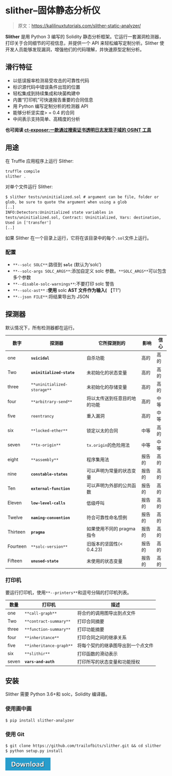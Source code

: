 # slither–固体静态分析仪

> 原文：<https://kalilinuxtutorials.com/slither-static-analyzer/>

**Slither** 是用 Python 3 编写的 Solidity 静态分析框架。它运行一套漏洞检测器，打印关于合同细节的可视信息，并提供一个 API 来轻松编写定制分析。Slither 使开发人员能够发现漏洞，增强他们的代码理解，并快速原型定制分析。

## **滑行特征**

*   以低误报率检测易受攻击的可靠性代码
*   标识源代码中错误条件出现的位置
*   轻松集成到持续集成和块菌构建中
*   内置“打印机”可快速报告重要的合同信息
*   用 Python 编写定制分析的检测器 API
*   能够分析坚实度> = 0.4 的合同
*   中间表示支持简单、高精度的分析

**也可阅读 [ct-exposer:一款通过搜索证书透明日志发现子域的 OSINT 工具](https://kalilinuxtutorials.com/ct-exposer-certificate-transparency-logs/)**

## **用途**

在 Truffle 应用程序上运行 Slither:

```
truffle compile
slither .
```

对单个文件运行 Slither:

```
$ slither tests/uninitialized.sol # argument can be file, folder or glob, be sure to quote the argument when using a glob
[..]
INFO:Detectors:Uninitialized state variables in tests/uninitialized.sol, Contract: Uninitialized, Vars: destination, Used in ['transfer']
[..]
```

如果 Slither 在一个目录上运行，它将在该目录中的每个`.sol`文件上运行。

### **配置**

*   `**--solc SOLC**`:路径到 **`solc`** (默认为‘solc’)
*   `**--solc-args SOLC_ARGS**`:添加自定义 solc 参数。`**SOLC_ARGS**`可以包含多个参数
*   `**--disable-solc-warnings**`:不要打印 solc 警告
*   `**--solc-ast**` **:使用** solc **AST 文件作为输入(** 【T1”)
*   `**--json FILE**`:将结果导出为 JSON

## **探测器**

默认情况下，所有检测器都在运行。

| 数字 | 探测器 | 它所探测到的 | 影响 | 信心 |
| --- | --- | --- | --- | --- |
| one | **`suicidal`** | 自杀功能 | 高的 | 高的 |
| Two | **`uninitialized-state`** | 未初始化的状态变量 | 高的 | 高的 |
| three | `**uninitialized-storage**` | 未初始化的存储变量 | 高的 | 高的 |
| four | `**arbitrary-send**` | 将以太传送到任意目的地的功能 | 高的 | 中等 |
| five | `reentrancy` | 重入漏洞 | 高的 | 中等 |
| six | `**locked-ether**` | 锁定以太的合同 | 中等 | 高的 |
| seven | `**tx-origin**` | `tx.origin`的危险用法 | 中等 | 中等 |
| eight | `**assembly**` | 程序集用法 | 报告的 | 高的 |
| nine | **`constable-states`** | 可以声明为常量的状态变量 | 报告的 | 高的 |
| Ten | **`external-function`** | 可以声明为外部的公共函数 | 报告的 | 高的 |
| Eleven | **`low-level-calls`** | 低级呼叫 | 报告的 | 高的 |
| Twelve | **`naming-convention`** | 符合可靠性命名惯例 | 报告的 | 高的 |
| Thirteen | **`pragma`** | 如果使用不同的 pragma 指令 | 报告的 | 高的 |
| Fourteen | `**solc-version**` | 旧版本的坚固性(< 0.4.23) | 报告的 | 高的 |
| Fifteen | **`unused-state`** | 未使用的状态变量 | 报告的 | 高的 |

### **打印机**

要运行打印机，使用`**--printers**`和逗号分隔的打印机列表。

| 数量 | 打印机 | 描述 |
| --- | --- | --- |
| one | `**call-graph**` | 将合约的调用图导出到点文件 |
| Two | `**contract-summary**` | 打印合同摘要 |
| three | `**function-summary**` | 打印功能摘要 |
| four | `**inheritance**` | 打印合同之间的继承关系 |
| five | `**inheritance-graph**` | 将每个契约的继承图导出到一个点文件 |
| six | `**slithir**` | 打印函数的滑动表示 |
| seven | **`vars-and-auth`** | 打印所写的状态变量和功能授权 |

## **安装**

Slither 需要 Python 3.6+和 solc，Solidity 编译器。

### **使用画中画**

```
$ pip install slither-analyzer
```

### **使用 Git**

```
$ git clone https://github.com/trailofbits/slither.git && cd slither
$ python setup.py install 
```

[![](img/d861a9096555aeb1980fc054015933d7.png)](https://github.com/trailofbits/slither)
